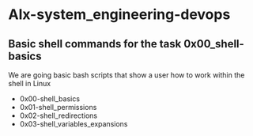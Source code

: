 # Alx-system_engineering-devops
## Basic shell commands for the task 0x00_shell-basics

We are going basic bash scripts that show  a user how to work within the shell  in Linux
* 0x00-shell_basics
* 0x01-shell_permissions
* 0x02-shell_redirections
* 0x03-shell_variables_expansions
